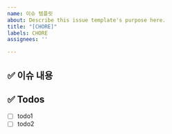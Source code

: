 ```yaml
---
name: 이슈 템플릿
about: Describe this issue template's purpose here.
title: "[CHORE]"
labels: CHORE
assignees: ''

---
```


## ✅ 이슈 내용

## ✅ Todos
- [ ] todo1
- [ ] todo2
